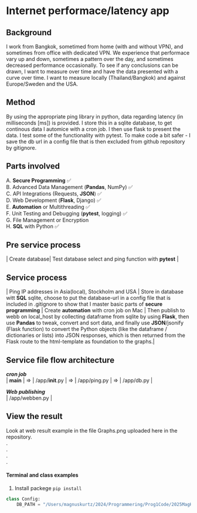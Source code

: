 # Internet performace/latency app
## Background
I work from Bangkok, sometimed from home (with and without VPN), and sometimes from office with dedicated VPN.
We experience that performace vary up and down, sometimes a pattern over the day, and sometimes decreased performance occasionally. To see if any conclusions can be drawn, I want to measure over time and have the data presented with a curve over time. I want to measure locally (Thailand/Bangkok) and against Europe/Sweden and the USA.
## Method
By using the appropriate ping library in python, data regarding latency (in milliseconds [ms]) is provided. I store this in a sqlite database, to get continous data I automice with a cron job. I then use flask to present the data. I test some of the functionality with pytest. To make code a bit safer - I save the db url in a config file that is then excluded from github repository by gitignore.
## Parts involved

A. **Secure Programming** ✅  
B. Advanced Data Management (**Pandas**, NumPy) ✅  
C. API Integrations (Requests, **JSON**) ✅  
D. Web Development (**Flask**, Django) ✅  
E. **Automation** or Multithreading ✅  
F. Unit Testing and Debugging (**pytest**, logging) ✅  
G. File Management or Encryption  
H. **SQL** with Python ✅  

## Pre service process

| Create database| Test database select and ping function with **pytest** |

## Service process

| Ping IP addresses in Asia(local), Stockholm and USA | Store in database witt **SQL** sqlite, choose to put the database-url in a config file that is included in .gitignore to show that I master basic parts of **secure programming** | Create **automation** with cron job on Mac | Then publish to webb on local_host by collecting dataframe from sqlite by using **Flask**, then use **Pandas** to tweak, convert and sort data, and finally use **JSON**/jsonify (Flask function) to convert the Python objects (like the dataframe / dictionaries or lists) into JSON responses, which is then returned from the Flask route to the html-template as foundation to the graphs.| 

## Service file flow architecture

***cron job***  
| **main** | => | /app/__init__.py | => | /app/ping.py | => | /app/db.py |  
  
***Web publishing***  
| /app/webben.py |  
## View the result
Look at web result example in the file Graphs.png uploaded here in the repository.  
.    
.    
.    
.  

#### Terminal and class examples

1. Install packege `pip install`

```python
class Config:
    DB_PATH = "/Users/magnuskurtz/2024/Programmering/Prog1Code/2025MagKurPythFortsExam/db_storage/ping_results.db"

```